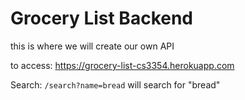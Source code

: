 # Grocery List Backend

this is where we will create our own API

to access: https://grocery-list-cs3354.herokuapp.com

Search: `/search?name=bread` will search for "bread"
